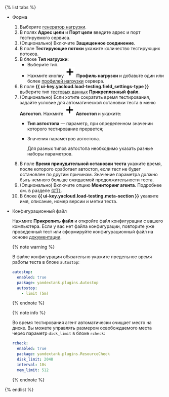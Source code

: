 {% list tabs %}

- Форма

  1. Выберите [генератор нагрузки](../../load-testing/concepts/load-generator.md).
  1. В полях **Адрес цели** и **Порт цели** введите адрес и порт тестируемого сервиса.
  1. (Опционально) Включите **Защищенное соединение**.
  1. В поле **Тестирующие потоки** укажите количество тестирующих потоков.
  1. В блоке **Тип нагрузки**:
      * Выберите тип.
      * Нажмите кнопку ![image](../../_assets/plus-sign.svg) **Профиль нагрузки** и добавьте один или более [профилей нагрузки](../../load-testing/concepts/load-profile.md) сервера.
  1. В поле **{{ ui-key.yacloud.load-testing.field_settings-type }}** выберите тип [тестовых данных](../../load-testing/concepts/payload.md) **Прикрепленный файл**.
  1. (Опционально) Если хотите сократить время тестирования, задайте условие для автоматической остановки теста в меню **Автостоп**. Нажмите ![image](../../_assets/plus-sign.svg) **Автостоп** и укажите:
      * **Тип автостопа** — параметр, при определенном значении которого тестирование прервется;
      * Значения параметров автостопа.

          Для разных типов автостопа необходимо указать разные наборы параметров.
  1. В поле **Время принудительной остановки теста** укажите время, после которого сработает автостоп, если тест не будет остановлен по другим причинам. Значение параметра должно быть немного больше ожидаемой продолжительности теста.
  1. (Опционально) Включите опцию **Мониторинг агента**. Подробнее см. в разделе [{#T}](../../load-testing/concepts/monitoring.md).
  1. В блоке **{{ ui-key.yacloud.load-testing.meta-section }}** укажите имя, описание, номер версии и метки теста.

- Конфигурационный файл

  Нажмите **Прикрепить файл** и откройте файл конфигурации с вашего компьютера. Если у вас нет файла конфигурации, повторите уже проведенный тест или сформируйте конфигурационный файл на основе [документации](https://yandextank.readthedocs.io/en/latest/config_reference.html#phantom).

  {% note warning %}

  В файле конфигурации обязательно укажите предельное время работы теста в блоке `autostop`:

  ```yaml
  autostop:
    enabled: true
    package: yandextank.plugins.Autostop
    autostop:
      - limit (5m)
  ```

  {% endnote %}

  {% note info %}
  
  Во время тестирования агент автоматически очищает место на диске. Вы можете управлять размером освобождаемого места через параметр `disk_limit` в блоке `rcheck`:

  ```yaml
  rcheck:
    enabled: true
    package: yandextank.plugins.ResourceCheck
    disk_limit: 2048
    interval: 10s
    mem_limit: 512
  ```
  
  {% endnote %}

{% endlist %}
